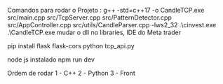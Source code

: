 Comandos para rodar o Projeto : 
g++ -std=c++17 -o CandleTCP.exe src/main.cpp src/TcpServer.cpp src/PatternDetector.cpp src/AppController.cpp src/utils/CandleParser.cpp -lws2_32
.\cinvest.exe
.\CandleTCP.exe
mudar o dll no libraries, IDE do Meta trader

pip install flask flask-cors
python tcp_api.py

node js instalado
npm run dev

Ordem de rodar
1 - C++
2 - Python
3 - Front